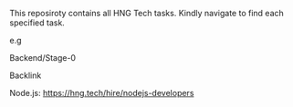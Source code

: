 This reposiroty contains all HNG Tech tasks.
Kindly navigate to find each specified task.

e.g

Backend/Stage-0

Backlink

Node.js: https://hng.tech/hire/nodejs-developers
